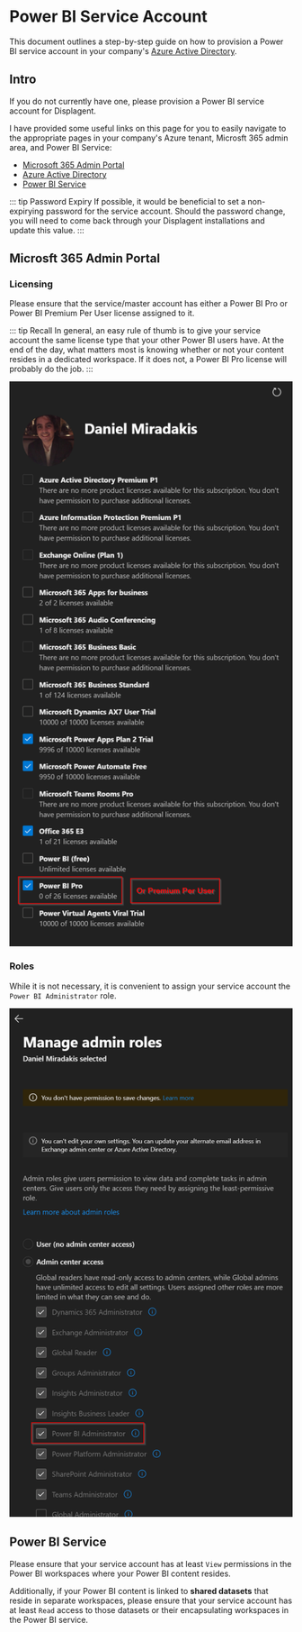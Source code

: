 # Power BI Service Account

This document outlines a step-by-step guide on how to provision a Power BI service account in your company's [Azure Active Directory](https://portal.azure.com/#view/Microsoft_AAD_UsersAndTenants/UserManagementMenuBlade/~/AllUsers).

## Intro

If you do not currently have one, please provision a Power BI service account for Displagent.

I have provided some useful links on this page for you to easily navigate to the appropriate pages in your company's Azure tenant, Microsft 365 admin area, and Power BI Service:
* [Microsoft 365 Admin Portal](https://portal.office.com/AdminPortal/Home#/users)
* [Azure Active Directory](https://portal.azure.com/#view/Microsoft_AAD_UsersAndTenants/UserManagementMenuBlade/~/AllUsers)
* [Power BI Service](https://app.powerbi.com/home)

::: tip Password Expiry
If possible, it would be beneficial to set a non-expirying password for the service account. Should the password change, you will need to come back through your Displagent installations and update this value.
:::

## Microsft 365 Admin Portal

### Licensing

Please ensure that the service/master account has either a Power BI Pro or Power BI Premium Per User license assigned to it.

::: tip Recall
In general, an easy rule of thumb is to give your service account the same license type that your other Power BI users have. At the end of the day, what matters most is knowing whether or not your content resides in a dedicated workspace. If it does not, a Power BI Pro license will probably do the job.
:::

![](./microsoft365-assign-license.png)

### Roles

While it is not necessary, it is convenient to assign your service account the `Power BI Administrator` role.

![](./microsoft365-assign-powerbi-admin-role.png)

## Power BI Service

Please ensure that your service account has at least `View` permissions in the Power BI workspaces where your Power BI content resides.

Additionally, if your Power BI content is linked to **shared datasets** that reside in separate workspaces, please ensure that your service account has at least `Read` access to those datasets or their encapsulating workspaces in the Power BI service.